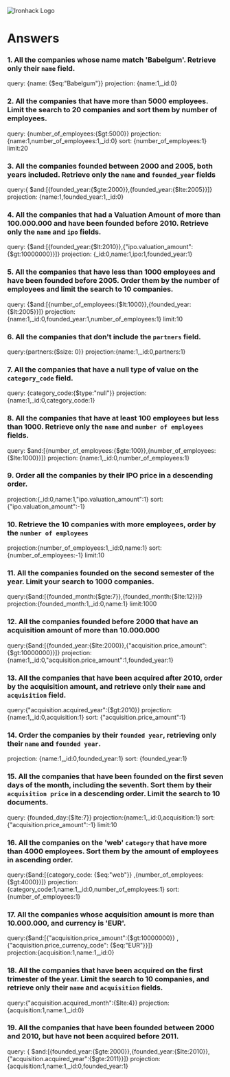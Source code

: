 ![Ironhack Logo](https://i.imgur.com/1QgrNNw.png)

# Answers

### 1. All the companies whose name match 'Babelgum'. Retrieve only their `name` field.
<!-- Your Code Goes Here -->
query:  {name: {$eq:"Babelgum"}}
projection:  {name:1,_id:0}

### 2. All the companies that have more than 5000 employees. Limit the search to 20 companies and sort them by **number of employees**.
<!-- Your Code Goes Here -->
query:  {number_of_employees:{$gt:5000}}
projection:  {name:1,number_of_employees:1,_id:0}
sort:  {number_of_employees:1}
limit:20

### 3. All the companies founded between 2000 and 2005, both years included. Retrieve only the `name` and `founded_year` fields
<!-- Your Code Goes Here -->
query:{ $and:[{founded_year:{$gte:2000}},{founded_year:{$lte:2005}}]}
projection: {name:1,founded_year:1,_id:0}

### 4. All the companies that had a Valuation Amount of more than 100.000.000 and have been founded before 2010. Retrieve only the `name` and `ipo` fields.
<!-- Your Code Goes Here -->
query:  {$and:[{founded_year:{$lt:2010}},{"ipo.valuation_amount":{$gt:10000000}}]}
projection: {_id:0,name:1,ipo:1,founded_year:1}
### 5. All the companies that have less than 1000 employees and have been founded before 2005. Order them by the number of employees and limit the search to 10 companies.
<!-- Your Code Goes Here -->
query: {$and:[{number_of_employees:{$lt:1000}},{founded_year:{$lt:2005}}]}
projection: {name:1,_id:0,founded_year:1,number_of_employees:1}
limit:10

### 6. All the companies that don't include the `partners` field.
 query:{partners:{$size: 0}}
 projection:{name:1,_id:0,partners:1}
<!-- Your Code Goes Here -->

### 7. All the companies that have a null type of value on the `category_code` field.
query: {category_code:{$type:"null"}}
projection:{name:1,_id:0,category_code:1}
<!-- Your Code Goes Here -->

### 8. All the companies that have at least 100 employees but less than 1000. Retrieve only the `name` and `number of employees` fields.
query: $and:[{number_of_employees:{$gte:100}},{number_of_employees:{$lte:1000}}]}
projection: {name:1,_id:0,number_of_employees:1}
<!-- Your Code Goes Here -->

### 9. Order all the companies by their IPO price in a descending order.
projection:{_id:0,name:1,"ipo.valuation_amount":1}
sort:{"ipo.valuation_amount":-1}
<!-- Your Code Goes Here -->

### 10. Retrieve the 10 companies with more employees, order by the `number of employees`
projection:{number_of_employees:1,_id:0,name:1}
sort:{number_of_employees:-1}
limit:10
<!-- Your Code Goes Here -->

### 11. All the companies founded on the second semester of the year. Limit your search to 1000 companies.
query:{$and:[{founded_month:{$gte:7}},{founded_month:{$lte:12}}]}
projection:{founded_month:1,_id:0,name:1}
limit:1000
<!-- Your Code Goes Here -->

### 12. All the companies founded before 2000 that have an acquisition amount of more than 10.000.000
query:{$and:[{founded_year:{$lte:2000}},{"acquisition.price_amount":{$gt:10000000}}]}
projection:{name:1,_id:0,"acquisition.price_amount":1,founded_year:1}
<!-- Your Code Goes Here -->

### 13. All the companies that have been acquired after 2010, order by the acquisition amount, and retrieve only their `name` and `acquisition` field.
query:{"acquisition.acquired_year":{$gt:2010}} 
projection: {name:1,_id:0,acquisition:1}
sort: {"acquisition.price_amount":1}
<!-- Your Code Goes Here -->

### 14. Order the companies by their `founded year`, retrieving only their `name` and `founded year`.
projection: {name:1,_id:0,founded_year:1}
sort: {founded_year:1}
<!-- Your Code Goes Here -->

### 15. All the companies that have been founded on the first seven days of the month, including the seventh. Sort them by their `acquisition price` in a descending order. Limit the search to 10 documents.
query: {founded_day:{$lte:7}}
projection:{name:1,_id:0,acquisition:1}
sort: {"acquisition.price_amount":-1}
limit:10
<!-- Your Code Goes Here -->

### 16. All the companies on the 'web' `category` that have more than 4000 employees. Sort them by the amount of employees in ascending order.
query:{$and:[{category_code: {$eq:"web"}} ,{number_of_employees:{$gt:4000}}]}
projection:{category_code:1,name:1,_id:0,number_of_employees:1}
sort: {number_of_employees:1}
<!-- Your Code Goes Here -->

### 17. All the companies whose acquisition amount is more than 10.000.000, and currency is 'EUR'.
query:{$and:[{"acquisition.price_amount":{$gt:10000000}} ,{"acquisition.price_currency_code": {$eq:"EUR"}}]}  
projection:{acquisition:1,name:1,_id:0}
<!-- Your Code Goes Here -->

### 18. All the companies that have been acquired on the first trimester of the year. Limit the search to 10 companies, and retrieve only their `name` and `acquisition` fields.
query:{"acquisition.acquired_month":{$lte:4}} 
projection: {acquisition:1,name:1,_id:0}
<!-- Your Code Goes Here -->

### 19. All the companies that have been founded between 2000 and 2010, but have not been acquired before 2011.
query: { $and:[{founded_year:{$gte:2000}},{founded_year:{$lte:2010}},{"acquisition.acquired_year":{$gte:2011}}]}
 projection: {acquisition:1,name:1,_id:0,founded_year:1}
<!-- Your Code Goes Here -->
